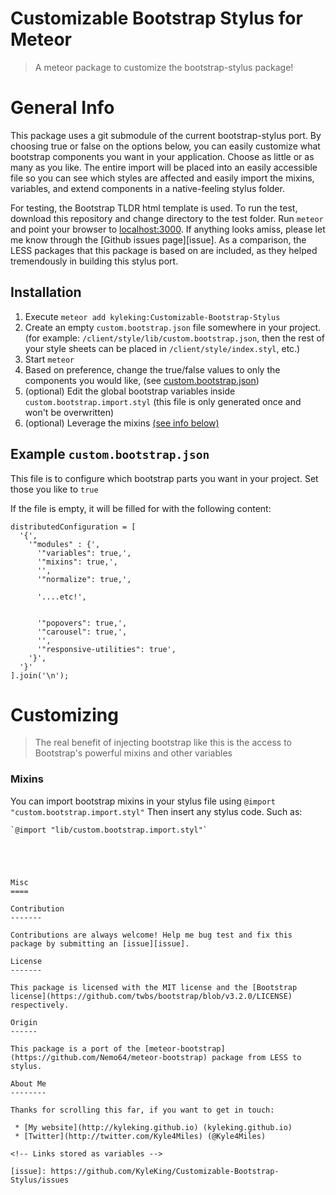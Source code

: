 Customizable Bootstrap Stylus for Meteor
========================================
> A meteor package to customize the bootstrap-stylus package!

General Info
============
This package uses a git submodule of the current bootstrap-stylus port. By choosing true or false on the options below, you can easily customize what bootstrap components you want in your application. Choose as little or as many as you like. The entire import will be placed into an easily accessible file so you can see which styles are affected and easily import the mixins, variables, and extend components in a native-feeling stylus folder.

For testing, the Bootstrap TLDR html template is used. To run the test, download this repository and change directory to the test folder. Run ```meteor``` and point your browser to [localhost:3000](http://localhost:3000/). If anything looks amiss, please let me know through the [Github issues page][issue]. As a comparison, the LESS packages that this package is based on are included, as they helped tremendously in building this stylus port.

Installation
------------

1. Execute `meteor add kyleking:Customizable-Bootstrap-Stylus`
2. Create an empty `custom.bootstrap.json` file somewhere in your project. (for example: `/client/style/lib/custom.bootstrap.json`, then the rest of your style sheets can be placed in `/client/style/index.styl`, etc.)
3. Start `meteor`
4. Based on preference, change the true/false values to only the components you would like, (see [custom.bootstrap.json](#custombootstrapjson))
4. (optional) Edit the global bootstrap variables inside `custom.bootstrap.import.styl` (this file is only generated once and won't be overwritten)
5. (optional) Leverage the mixins [(see info below)](#mixins)


Example `custom.bootstrap.json`
------------------------------
This file is to configure which bootstrap parts you want in your project. Set those you like to `true`

If the file is empty, it will be filled for with the following content:
```
distributedConfiguration = [
  '{',
    '"modules" : {',
      '"variables": true,',
      '"mixins": true,',
      '',
      '"normalize": true,',
      
      '....etc!',
      
      
      '"popovers": true,',
      '"carousel": true,',
      '',
      '"responsive-utilities": true',
    '}',
  '}'
].join('\n');
```

Customizing
====
> The real benefit of injecting bootstrap like this is the access to Bootstrap's powerful mixins and other variables

### Mixins
You can import bootstrap mixins in your stylus file using `@import "custom.bootstrap.import.styl"`
Then insert any stylus code. Such as:

```stylus
`@import "lib/custom.bootstrap.import.styl"`





Misc
====

Contribution
-------

Contributions are always welcome! Help me bug test and fix this package by submitting an [issue][issue].

License
-------

This package is licensed with the MIT license and the [Bootstrap license](https://github.com/twbs/bootstrap/blob/v3.2.0/LICENSE) respectively.

Origin
------

This package is a port of the [meteor-bootstrap](https://github.com/Nemo64/meteor-bootstrap) package from LESS to stylus.

About Me
--------

Thanks for scrolling this far, if you want to get in touch:

 * [My website](http://kyleking.github.io) (kyleking.github.io)
 * [Twitter](http://twitter.com/Kyle4Miles) (@Kyle4Miles)

<!-- Links stored as variables -->

[issue]: https://github.com/KyleKing/Customizable-Bootstrap-Stylus/issues




